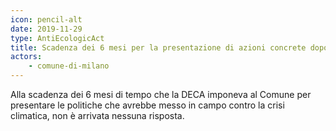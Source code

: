 ```yaml
---
icon: pencil-alt
date: 2019-11-29
type: AntiEcologicAct
title: Scadenza dei 6 mesi per la presentazione di azioni concrete dopo la DECA
actors:
    - comune-di-milano
---
```


Alla scadenza dei 6 mesi di tempo che la DECA imponeva al Comune per presentare le politiche che avrebbe messo in campo contro la crisi climatica, non è arrivata nessuna risposta.

